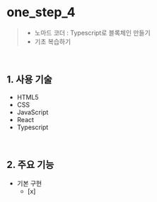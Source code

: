 # one_step_4
> - 노마드 코더 : Typescript로 블록체인 만들기
> - 기초 복습하기
> 
</br>

## 1. 사용 기술
* HTML5
* CSS
* JavaScript
* React
* Typescript

</br>

## 2. 주요 기능  
- 기본 구현  
  - [x] 
